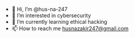 - 👋 Hi, I’m @hus-na-247
- 👀 I’m interested in cybersecurity
- 🌱 I’m currently learning ethical hacking
- 📫 How to reach me husnazakir247@gmail.com

<!---
hus-na-247/hus-na-247 is a ✨ special ✨ repository because its `README.md` (this file) appears on your GitHub profile.
You can click the Preview link to take a look at your changes.
--->

